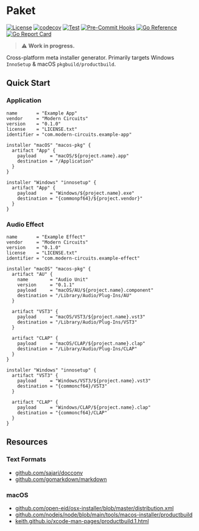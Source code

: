 # Paket

[![License](https://img.shields.io/badge/License-Boost_1.0-lightblue.svg)](https://github.com/ModernCircuits/Paket/blob/main/LICENSE.txt)
[![codecov](https://codecov.io/gh/ModernCircuits/Paket/branch/main/graph/badge.svg?token=S8XON74JQU)](https://codecov.io/gh/ModernCircuits/Paket)
[![Test](https://github.com/ModernCircuits/Paket/actions/workflows/test.yml/badge.svg)](https://github.com/ModernCircuits/Paket/actions/workflows/test.yml)
[![Pre-Commit Hooks](https://github.com/ModernCircuits/Paket/actions/workflows/pre-commit.yml/badge.svg)](https://github.com/ModernCircuits/Paket/actions/workflows/pre-commit.yml)
[![Go Reference](https://pkg.go.dev/badge/github.com/moderncircuits/paket.svg)](https://pkg.go.dev/github.com/moderncircuits/paket)
[![Go Report Card](https://goreportcard.com/badge/github.com/moderncircuits/paket)](https://goreportcard.com/report/github.com/moderncircuits/paket)

> :warning: **Work in progress.**

Cross-platform meta installer generator. Primarily targets Windows `InnoSetup` & macOS `pkgbuild/productbuild`.

## Quick Start

### Application

```hcl
name       = "Example App"
vendor     = "Modern Circuits"
version    = "0.1.0"
license    = "LICENSE.txt"
identifier = "com.modern-circuits.example-app"

installer "macOS" "macos-pkg" {
  artifact "App" {
    payload     = "macOS/${project.name}.app"
    destination = "/Application"
  }
}

installer "Windows" "innosetup" {
  artifact "App" {
    payload     = "Windows/${project.name}.exe"
    destination = "{commonpf64}/${project.vendor}"
  }
}
```

### Audio Effect

```hcl
name       = "Example Effect"
vendor     = "Modern Circuits"
version    = "0.1.0"
license    = "LICENSE.txt"
identifier = "com.modern-circuits.example-effect"

installer "macOS" "macos-pkg" {
  artifact "AU" {
    name        = "Audio Unit"
    version     = "0.1.1"
    payload     = "macOS/AU/${project.name}.component"
    destination = "/Library/Audio/Plug-Ins/AU"
  }

  artifact "VST3" {
    payload     = "macOS/VST3/${project.name}.vst3"
    destination = "/Library/Audio/Plug-Ins/VST3"
  }

  artifact "CLAP" {
    payload     = "macOS/CLAP/${project.name}.clap"
    destination = "/Library/Audio/Plug-Ins/CLAP"
  }
}

installer "Windows" "innosetup" {
  artifact "VST3" {
    payload     = "Windows/VST3/${project.name}.vst3"
    destination = "{commoncf64}/VST3"
  }

  artifact "CLAP" {
    payload     = "Windows/CLAP/${project.name}.clap"
    destination = "{commoncf64}/CLAP"
  }
}
```

## Resources

### Text Formats

- [github.com/sajari/docconv](https://github.com/sajari/docconv)
- [github.com/gomarkdown/markdown](https://github.com/gomarkdown/markdown)

### macOS

- [github.com/open-eid/osx-installer/blob/master/distribution.xml](https://github.com/open-eid/osx-installer/blob/master/distribution.xml)
- [github.com/nodejs/node/blob/main/tools/macos-installer/productbuild](https://github.com/nodejs/node/blob/main/tools/macos-installer/productbuild)
- [keith.github.io/xcode-man-pages/productbuild.1.html](https://keith.github.io/xcode-man-pages/productbuild.1.html)
